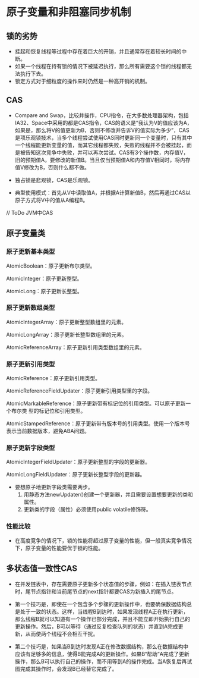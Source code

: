 
# 原子变量和非阻塞同步机制

## 锁的劣势

- 挂起和恢复线程等过程中存在着巨大的开销，并且通常存在着较长时间的中断。
- 如果一个线程在持有锁的情况下被延迟执行，那么所有需要这个锁的线程都无法执行下去。
- 锁定方式对于细粒度的操作来时仍然是一种高开销的机制。

## CAS

- Compare and Swap，比较并操作，CPU指令，在大多数处理器架构，包括IA32、Space中采用的都是CAS指令，CAS的语义是“我认为V的值应该为A，如果是，那么将V的值更新为B，否则不修改并告诉V的值实际为多少”，CAS是项乐观锁技术，当多个线程尝试使用CAS同时更新同一个变量时，只有其中一个线程能更新变量的值，而其它线程都失败，失败的线程并不会被挂起，而是被告知这次竞争中失败，并可以再次尝试。CAS有3个操作数，内存值V，旧的预期值A，要修改的新值B。当且仅当预期值A和内存值V相同时，将内存值V修改为B，否则什么都不做。

- 独占锁是悲观锁，CAS是乐观锁。

- 典型使用模式：首先从V中读取值A，并根据A计算新值B，然后再通过CAS以原子方式将V中的值从A编程B。


//  ToDo JVM中CAS


## 原子变量类

### 原子更新基本类型

AtomicBoolean：原子更新布尔类型。

AtomicInteger：原子更新整型。

AtomicLong：原子更新长整型。

###  原子更新数组类型

AtomicIntegerArray：原子更新整型数组里的元素。

AtomicLongArray：原子更新长整型数组里的元素。

AtomicReferenceArray：原子更新引用类型数组里的元素。

### 原子更新引用类型

AtomicReference：原子更新引用类型。

AtomicReferenceFieldUpdater：原子更新引用类型里的字段。

AtomicMarkableReference：原子更新带有标记位的引用类型。可以原子更新一个布尔类
型的标记位和引用类型。

AtomicStampedReference：原子更新带有版本号的引用类型。使用一个版本号表示当前数据版本，避免ABA问题。



### 原子更新字段类型

AtomicIntegerFieldUpdater：原子更新整型的字段的更新器。

AtomicLongFieldUpdater：原子更新长整型字段的更新器。

- 要想原子地更新字段类需要两步。
	1. 用静态方法newUpdater()创建一个更新器，并且需要设置想要更新的类和属性。
	2. 更新类的字段（属性）必须使用public volatile修饰符。

### 性能比较

- 在高度竞争的情况下，锁的性能将超过原子变量的性能，但一般真实竞争情况下，原子变量的性能要优于锁的性能。



## 多状态值一致性CAS

- 在并发链表中，存在需要原子更新多个状态值的步骤，例如：在插入链表节点时，尾节点指针和当前尾节点的next指针都要CAS为新插入的尾节点。

- 第一个技巧是，即使在一个包含多个步骤的更新操作中，也要确保数据结构总是处于一致的状态。这样，当线程B到达时，如果发现线程A正在执行更新，那么线程B就可以知道有一个操作已部分完成，并且不能立即开始执行自己的更新操作。然后，B可以等待（通过反复检查队列的状态）并直到A完成更新，从而使两个线程不会相互干扰。


- 第二个技巧是，如果当B到达时发现A正在修改数据结构，那么在数据结构中应该有足够多的信息，使得B能完成A的更新操作。如果B“帮助”A完成了更新操作，那么B可以执行自己的操作，而不用等到A的操作完成。当A恢复后再试图完成其操作时，会发现B已经替它完成了。


